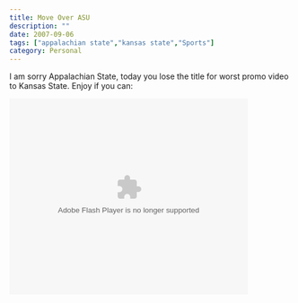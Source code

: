 ```yaml
---
title: Move Over ASU
description: ""
date: 2007-09-06
tags: ["appalachian state","kansas state","Sports"]
category: Personal
---
```



I am sorry Appalachian State, today you lose the title for worst promo video to Kansas State.  Enjoy if you can:

<object height="350" width="425"><param name="movie" value="http://www.youtube.com/v/-A-05wPlQQ4"><param name="wmode" value="transparent"><embed src="https://web.archive.org/web/20131211095307oe_/http://www.youtube.com/v/-A-05wPlQQ4" type="application/x-shockwave-flash" wmode="transparent" height="350" width="425"></object>
